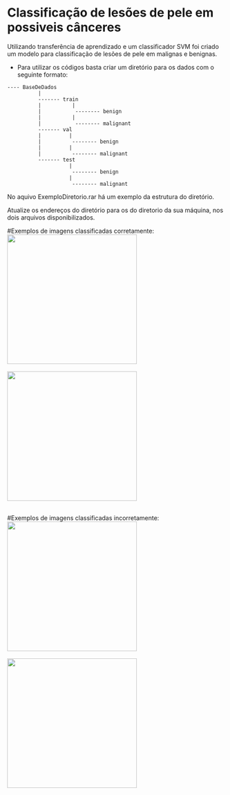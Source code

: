 # Classificação de lesões de pele em possiveis cânceres
Utilizando transferência de aprendizado e um classificador SVM foi criado um modelo para classificação de lesões de pele em malignas e benignas.

- Para utilizar os códigos basta criar um diretório para os dados com o seguinte formato:
```
---- BaseDeDados
          |
          ------- train
          |          |
          |           -------- benign
          |          |
          |           -------- malignant
          ------- val
          |         |
          |          -------- benign
          |         |
          |          -------- malignant
          ------- test
                    |
                     -------- benign
                    |
                     -------- malignant
  ```  
  No aquivo ExemploDiretorio.rar há um exemplo da estrutura do diretório.
  
Atualize os endereços do diretório para os do diretorio da sua máquina, nos dois arquivos disponibilizados.


#Exemplos de imagens classificadas corretamente:
<br>
<img  width="300" height="300" src="https://github.com/LucasSteffens5/Classificacao-de-lesoes-de-pele-em-possiveis-canceres/blob/main/ISIC_0010117.jpg"/><br>
<br>
<img width="300" height="300" src="https://github.com/LucasSteffens5/Classificacao-de-lesoes-de-pele-em-possiveis-canceres/blob/main/ISIC_0010493.jpg"/><br>
<br>

 #Exemplos de imagens classificadas incorretamente:
<br>
<img width="300" height="300" src="https://github.com/LucasSteffens5/Classificacao-de-lesoes-de-pele-em-possiveis-canceres/blob/main/ISIC_0011504.jpg"/><br>
<br>
<img width="300" height="300" src="https://github.com/LucasSteffens5/Classificacao-de-lesoes-de-pele-em-possiveis-canceres/blob/main/ISIC_0011268.jpg"/><br>

